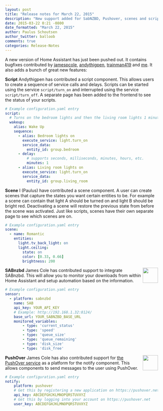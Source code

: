 ```yaml
---
layout: post
title: "Release notes for March 22, 2015"
description: "New support added for SabNZBD, Pushover, scenes and scripts."
date: 2015-03-22 0:21 -0800
date_formatted: "March 22, 2015"
author: Paulus Schoutsen
author_twitter: balloob
comments: true
categories: Release-Notes
---
```

A new version of Home Assistant has just been pushed out. It contains bugfixes contributed by [jamespcole](https://github.com/jamespcole), [andythigpen](https://github.com/andythigpen), [trainman419](https://github.com/trainman419) and [me](https://github.com/balloob). It also adds a bunch of great new features:

__Script__
Andythigpen has contributed a script component. This allows users to create a sequence of service calls and delays. Scripts can be started using the service `script/turn_on` and interrupted using the service `script/turn_off`. A separate page has been added to the frontend to see the status of your scripts.

```yaml
# Example configuration.yaml entry
script:
  # Turns on the bedroom lights and then the living room lights 1 minute later
  wakeup:
    alias: Wake Up
    sequence:
      - alias: Bedroom lights on
        execute_service: light.turn_on
        service_data:
          entity_id: group.bedroom
      - delay:
          # supports seconds, milliseconds, minutes, hours, etc.
          minutes: 1
      - alias: Living room lights on
        execute_service: light.turn_on
        service_data:
          entity_id: group.living_room
```

<!--more-->

__Scene__
I (Paulus) have contributed a scene component. A user can create scenes that capture the states you want certain entities to be. For example a scene can contain that light A should be turned on and light B should be bright red. Deactivating a scene will restore the previous state from before the scene was activated. Just like scripts, scenes have their own separate page to see which scenes are on.

```yaml
# Example configuration.yaml entry
scene:
  - name: Romantic
    entities:
      light.tv_back_light: on
      light.ceiling:
        state: on
        color: [0.33, 0.66]
        brightness: 200
```

<a name='sabnzbd'></a>
__SABnzbd__
<img src='/images/supported_brands/sabnzbd.png' style='border:none; box-shadow: none; float: right;' height='50' /> James Cole has contributed support to integrate SABnzbd. This will allow you to monitor your downloads from within Home Assistant and setup automation based on the information.

```yaml
# Example configuration.yaml entry
sensor:
  - platform: sabnzbd
    name: SAB
    api_key: YOUR_API_KEY
    # Example: http://192.168.1.32:8124/
    base_url: YOUR_SABNZBD_BASE_URL
    monitored_variables:
        - type: 'current_status'
        - type: 'speed'
        - type: 'queue_size'
        - type: 'queue_remaining'
        - type: 'disk_size'
        - type: 'disk_free'
```

<a name='pushover'></a>
__PushOver__
<img src='/images/supported_brands/pushover.png' style='border:none; box-shadow: none; float: right;' height='50' /> James Cole has also contributed support for <a href='https://pushover.net/'>the PushOver service</a> as a platform for the notify component. This allows components to send messages to the user using PushOver.

```yaml
# Example configuration.yaml entry
notify:
    platform: pushover
    # Get this by registering a new application on https://pushover.net
    api_key: ABCDEFGHJKLMNOPQRSTUVXYZ
    # Get this by logging into your account on https://pushover.net
    user_key: ABCDEFGHJKLMNOPQRSTUVXYZ
```
